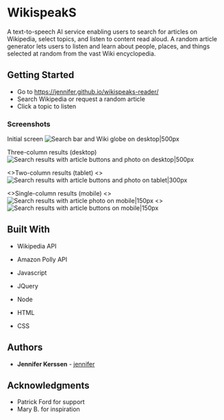 # WikispeakS

A text-to-speech AI service enabling users to search for articles on Wikipedia, select topics, and listen to content read aloud. A random article generator lets users to listen and learn about people, places, and things selected at random from the vast Wiki encyclopedia. 

## Getting Started

* Go to https://jennifer.github.io/wikispeaks-reader/
* Search Wikipedia or request a random article
* Click a topic to listen

### Screenshots

Initial screen
![Search bar and Wiki globe on desktop|500px](https://i.imgur.com/NAXhDA1.png)

Three-column results (desktop)
![Search results with article buttons and photo on desktop|500px](https://i.imgur.com/QmAGZhq.png)

<>Two-column results (tablet)
<>![Search results with article buttons and photo on tablet|300px](https://i.imgur.com/vI4T7uR.png)

<>Single-column results (mobile)
<>![Search results with article photo on mobile|150px](https://i.imgur.com/M4iegju.png)
<>![Search results with article buttons on mobile|150px](https://i.imgur.com/q06lEaG.png)

## Built With

* Wikipedia API
* Amazon Polly API

* Javascript
* JQuery
* Node
* HTML
* CSS

## Authors

* **Jennifer Kerssen** - [jennifer](https://github.com/jennifer)

## Acknowledgments

* Patrick Ford for support
* Mary B. for inspiration

